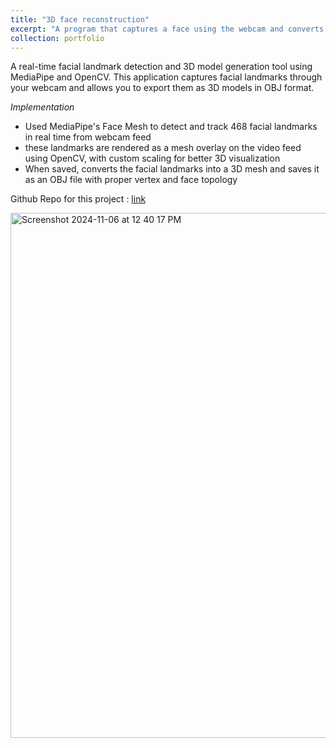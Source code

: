 ```yaml
---
title: "3D face reconstruction"
excerpt: "A program that captures a face using the webcam and converts it into an 3D obj file"
collection: portfolio
---
```


A real-time facial landmark detection and 3D model generation tool using MediaPipe and OpenCV. This application captures facial landmarks through your webcam and allows you to export them as 3D models in OBJ format.

*Implementation*
- Used MediaPipe's Face Mesh to detect and track 468 facial landmarks in real time from webcam feed
- these landmarks are rendered as a mesh overlay on the video feed using OpenCV, with custom scaling for better 3D visualization
- When saved, converts the facial landmarks into a 3D mesh and saves it as an OBJ file with proper vertex and face topology

Github Repo for this project : [link](https://github.com/Prashanthsrn/face_reconstruction)



<img width="840" alt="Screenshot 2024-11-06 at 12 40 17 PM" src="https://github.com/user-attachments/assets/66d7f918-872f-4bfa-8bef-0ac9d12227e8">
